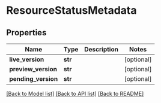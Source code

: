 # ResourceStatusMetadata

## Properties
Name | Type | Description | Notes
------------ | ------------- | ------------- | -------------
**live_version** | **str** |  | [optional] 
**preview_version** | **str** |  | [optional] 
**pending_version** | **str** |  | [optional] 

[[Back to Model list]](../README.md#documentation-for-models) [[Back to API list]](../README.md#documentation-for-api-endpoints) [[Back to README]](../README.md)

